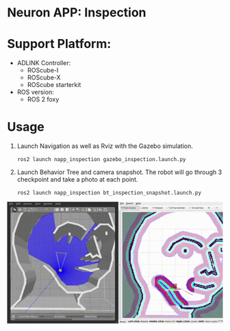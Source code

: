 # Neuron APP: Inspection

# Support Platform:

* ADLINK Controller:
  - ROScube-I
  - ROScube-X
  - ROScube starterkit
* ROS version:
  - ROS 2 foxy

# Usage

1. Launch Navigation as well as Rviz with the Gazebo simulation.
    ```
    ros2 launch napp_inspection gazebo_inspection.launch.py
    ```
2. Launch Behavior Tree and camera snapshot. The robot will go through 3 checkpoint and take a photo at each point.
    ```
    ros2 launch napp_inspection bt_inspection_snapshot.launch.py
    ```
 ![](readme_resource/bt_demo.gif)
